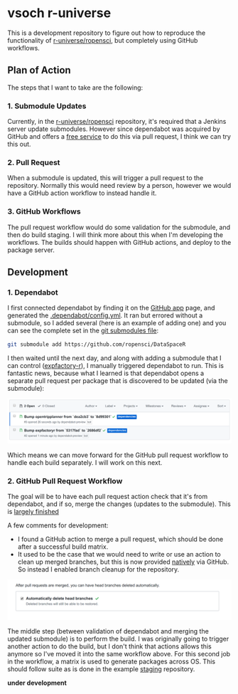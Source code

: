 # vsoch r-universe

This is a development repository to figure out how to reproduce the functionality
of [r-universe/ropensci](https://github.com/r-universe/ropensci), but completely
using GitHub workflows.

## Plan of Action

The steps that I want to take are the following:

### 1. Submodule Updates

Currently, in the [r-universe/ropensci](https://github.com/r-universe/ropensci) repository,
it's required that a Jenkins server update submodules. However since dependabot was
acquired by GitHub and offers a [free service](https://dependabot.com/submodules/) to do this 
via pull request, I think we can try this out.

### 2. Pull Request

When a submodule is updated, this will trigger a pull request to the repository.
Normally this would need review by a person, however we would have a GitHub action
workflow to instead handle it.

### 3. GitHub Workflows

The pull request workflow would do some validation for the submodule, and then
do build staging. I will think more about this when I'm developing the workflows.
The builds should happen with GitHub actions, and deploy to the package server.


## Development

### 1. Dependabot 

I first connected dependabot by finding it on the [GitHub app](https://github.com/apps/dependabot-preview) page,
and generated the [.dependabot/config.yml](.dependabot/config.yml). It ran but errored without a submodule, so I
added several (here is an example of adding one) and you can see the complete set in the [git submodules file](.gitmodules):

```bash
git submodule add https://github.com/ropensci/DataSpaceR
```

I then waited until the next day, and along with adding a submodule that I can control ([expfactory-r](expfactory-r)),
I manually triggered dependabot to run. This is fantastic news, because what I learned is that
dependabot opens a separate pull request per package that is discovered to be updated (via the
submodule):

![img/dependabot-updates.png](img/dependabot-updates.png)

Which means we can move forward for the GitHub pull request workflow to handle each build
separately. I will work on this next. 

### 2. GitHub Pull Request Workflow

The goal will be to have each pull request action check that it's from dependabot, and
if so, merge the changes (updates to the submodule). This is [largely finished](.github/workflows/pull-request-update-packages.yml)

A few comments for development:

 - I found a GitHub action to merge a pull request, which should be done after a successful build matrix.
 - It used to be the case that we would need to write or use an action to clean up merged branches, but this is now provided [natively](https://github.blog/changelog/2019-07-31-automatically-delete-head-branches-of-pull-requests/) via GitHub. So instead I enabled branch cleanup for the repository.

![img/head-branches.png](img/head-branches.png)

The middle step (between validation of dependabot and merging the updated submodule) is to perform
the build. I was originally going to trigger another action to do the build, but I don't
think that actions allows this anymore so I've moved it into the same workflow above.
For this second job in the workflow, a matrix is used to generate packages across OS. This should follow suite
as is done in the example [staging](https://github.com/ropensci/staging) repository.

**under development**
